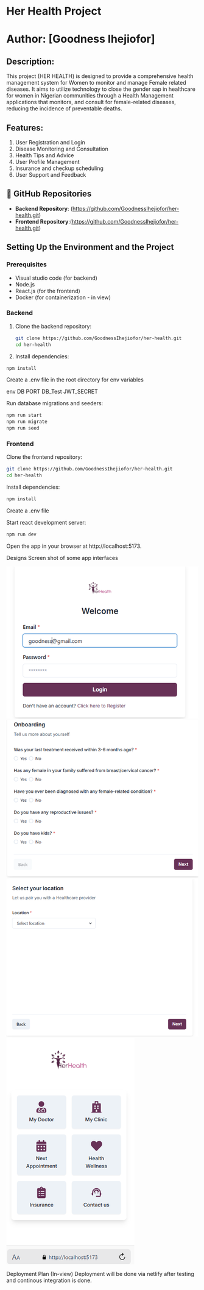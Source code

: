 # Her Health Project
# Author: [Goodness Ihejiofor]

## Description:
This project (HER HEALTH) is designed to provide a comprehensive health management system for Women to monitor and manage Female related diseases. It aims to utilize technology to close the gender sap in healthcare for women in Nigerian communities through a Health Management applications that monitors, and consult for female-related diseases, reducing the incidence of preventable deaths.

## Features:
1. User Registration and Login
2. Disease Monitoring and Consultation
3. Health Tips and Advice
4. User Profile Management
5. Insurance and checkup scheduling
6. User Support and Feedback 

## 🔗 GitHub Repositories
- **Backend Repository**: (https://github.com/GoodnessIhejiofor/her-health.git)
- **Frontend Repository**:(https://github.com/GoodnessIhejiofor/her-health.git)

## Setting Up the Environment and the Project

### Prerequisites
- Visual studio code (for backend)
- Node.js
- React.js (for the frontend)
- Docker (for containerization - in view)

### Backend 
1. Clone the backend repository:
   ```bash
   git clone https://github.com/GoodnessIhejiofor/her-health.git
   cd her-health
   ```

2. Install dependencies:

```bash
npm install
```

Create a .env file in the root directory for env variables

env
DB
PORT
DB_Test
JWT_SECRET

Run database migrations and seeders:


```bash
npm run start
npm run migrate
npm run seed
```

### Frontend 
Clone the frontend repository:

```bash
git clone https://github.com/GoodnessIhejiofor/her-health.git
cd her-health
```

Install dependencies:


```bash
npm install
```
Create a .env file 

Start react development server:

```bash
npm run dev
```
Open the app in your browser at http://localhost:5173.

Designs
Screen shot of some app interfaces

![alt text](image-2.png)
![alt text](image-1.png)
![alt text](image-3.png)
![alt text](image.png)

Deployment Plan (In-view)
Deployment will be done via netlify after testing and continous integration is done.



<!-- # React + TypeScript + Vite

This template provides a minimal setup to get React working in Vite with HMR and some ESLint rules.

Currently, two official plugins are available:

- [@vitejs/plugin-react](https://github.com/vitejs/vite-plugin-react/blob/main/packages/plugin-react/README.md) uses [Babel](https://babeljs.io/) for Fast Refresh
- [@vitejs/plugin-react-swc](https://github.com/vitejs/vite-plugin-react-swc) uses [SWC](https://swc.rs/) for Fast Refresh

## Expanding the ESLint configuration

If you are developing a production application, we recommend updating the configuration to enable type aware lint rules:

- Configure the top-level `parserOptions` property like this:

```js
export default tseslint.config({
  languageOptions: {
    // other options...
    parserOptions: {
      project: ['./tsconfig.node.json', './tsconfig.app.json'],
      tsconfigRootDir: import.meta.dirname,
    },
  },
})
```

- Replace `tseslint.configs.recommended` to `tseslint.configs.recommendedTypeChecked` or `tseslint.configs.strictTypeChecked`
- Optionally add `...tseslint.configs.stylisticTypeChecked`
- Install [eslint-plugin-react](https://github.com/jsx-eslint/eslint-plugin-react) and update the config:

```js
// eslint.config.js
import react from 'eslint-plugin-react'

export default tseslint.config({
  // Set the react version
  settings: { react: { version: '18.3' } },
  plugins: {
    // Add the react plugin
    react,
  },
  rules: {
    // other rules...
    // Enable its recommended rules
    ...react.configs.recommended.rules,
    ...react.configs['jsx-runtime'].rules,
  },
})
``` -->
